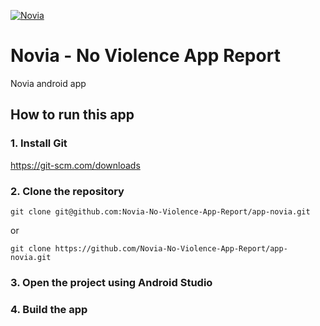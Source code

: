 [![Novia](https://circleci.com/gh/Novia-No-Violence-App-Report/app-novia.svg?style=svg)](https://circleci.com/gh/Novia-No-Violence-App-Report/app-novia)

# Novia - No Violence App Report

Novia android app

## How to run this app

### 1. Install Git

https://git-scm.com/downloads

### 2. Clone the repository

```
git clone git@github.com:Novia-No-Violence-App-Report/app-novia.git
```

or

```
git clone https://github.com/Novia-No-Violence-App-Report/app-novia.git
```

### 3. Open the project using Android Studio

### 4. Build the app